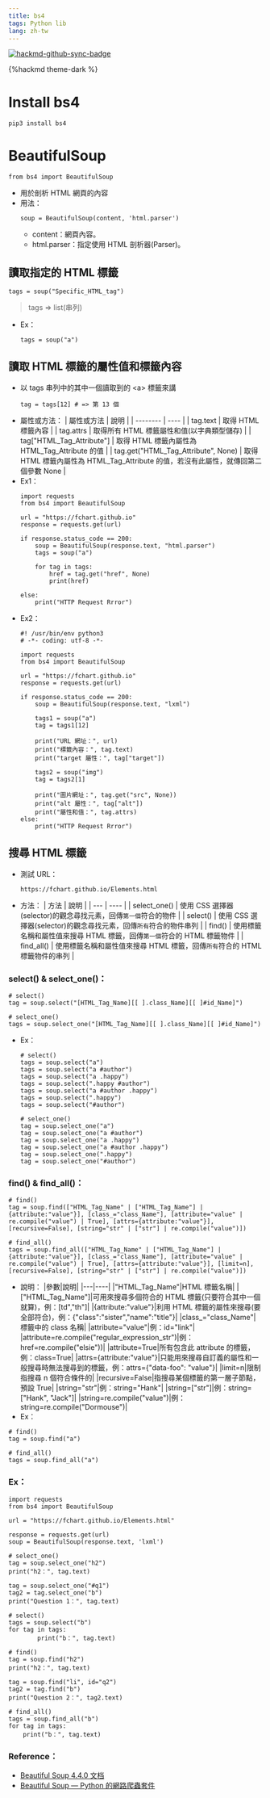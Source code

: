 ```yaml
---
title: bs4
tags: Python lib
lang: zh-tw
---
```


[![hackmd-github-sync-badge](https://hackmd.io/Xr2gbXW8Q7uCBT6PUfkGow/badge)](https://hackmd.io/Xr2gbXW8Q7uCBT6PUfkGow)

{%hackmd theme-dark %}

# Install bs4
```python=
pip3 install bs4
```

# BeautifulSoup
```python=
from bs4 import BeautifulSoup
```
- 用於剖析 HTML 網頁的內容
- 用法：
    ```python=
    soup = BeautifulSoup(content, 'html.parser')
    ```
    - content：網頁內容。
    - html.parser：指定使用 HTML 剖析器(Parser)。
## 讀取指定的 HTML 標籤
```python=
tags = soup("Specific_HTML_tag")
```
> tags => list(串列)
- Ex：
    ```python=
    tags = soup("a")
    ```
## 讀取 HTML 標籤的屬性值和標籤內容
- 以 tags 串列中的其中一個讀取到的 \<a\> 標籤來講
    ```python=
    tag = tags[12] # => 第 13 個
    ```
- 屬性或方法：
    | 屬性或方法 | 說明 |
    | -------- | ---- |
    | tag.text | 取得 HTML 標籤內容 |
    | tag.attrs | 取得所有 HTML 標籤屬性和值(以字典類型儲存) |
    | tag["HTML_Tag_Attribute"] | 取得 HTML 標籤內屬性為 HTML_Tag_Attribute 的值 |
    | tag.get("HTML_Tag_Attribute", None) | 取得 HTML 標籤內屬性為 HTML_Tag_Attribute 的值，若沒有此屬性，就傳回第二個參數 None |
- Ex1：
    ```python=
    import requests
	from bs4 import BeautifulSoup

	url = "https://fchart.github.io"
	response = requests.get(url)
	
	if response.status_code == 200:
	    soup = BeautifulSoup(response.text, "html.parser")
	    tags = soup("a")
	
	    for tag in tags:
	        href = tag.get("href", None)
	        print(href)

	else:
	    print("HTTP Request Rrror")
    ```
- Ex2：
    ```python=
    #! /usr/bin/env python3
	# -*- coding: utf-8 -*-

	import requests
	from bs4 import BeautifulSoup
	
	url = "https://fchart.github.io"
	response = requests.get(url)

	if response.status_code == 200:
	    soup = BeautifulSoup(response.text, "lxml")
	
	    tags1 = soup("a")
	    tag = tags1[12]
	
	    print("URL 網址：", url)
	    print("標籤內容：", tag.text)
	    print("target 屬性：", tag["target"])
	
	    tags2 = soup("img")
	    tag = tags2[1]
	
	    print("圖片網址：", tag.get("src", None))
	    print("alt 屬性：", tag["alt"])
	    print("屬性和值：", tag.attrs)
	else:
	    print("HTTP Request Rrror")
    ```
## 搜尋 HTML 標籤
- 測試 URL：
    ```txt=
    https://fchart.github.io/Elements.html
    ```
- 方法：
    | 方法 | 說明 |
    | --- | ---- |
    | select_one() | 使用 CSS 選擇器(selector)的觀念尋找元素，回傳`第一個`符合的物件 |
    | select() | 使用 CSS 選擇器(selector)的觀念尋找元素，回傳`所有`符合的物件串列  |
    | find() | 使用標籤名稱和屬性值來搜尋 HTML 標籤，回傳`第一個`符合的 HTML 標籤物件 |
    | find_all() | 使用標籤名稱和屬性值來搜尋 HTML 標籤，回傳`所有`符合的 HTML 標籤物件的串列 |
### select() & select_one()：
```python=
# select()
tag = soup.select("[HTML_Tag_Name][[ ].class_Name][[ ]#id_Name]")

# select_one()
tags = soup.select_one("[HTML_Tag_Name][[ ].class_Name][[ ]#id_Name]")
```
- Ex：
    ```python=
    # select()
    tags = soup.select("a")
    tags = soup.select("a #author")
    tags = soup.select("a .happy")
    tags = soup.select(".happy #author")
    tags = soup.select("a #author .happy")
    tags = soup.select(".happy")
    tags = soup.select("#author")

    # select_one()
    tag = soup.select_one("a")
    tag = soup.select_one("a #author")
    tag = soup.select_one("a .happy")
    tag = soup.select_one("a #author .happy")
    tag = soup.select_one(".happy")
    tag = soup.select_one("#author")
    ```
### find() & find_all()：
```python=
# find()
tag = soup.find(["HTML_Tag_Name" | ["HTML_Tag_Name"] | {attribute:"value"}], [class_="class_Name"], [attribute="value" | re.compile("value") | True], [attrs={attribute:"value"}], [recursive=False], [string="str" | ["str"] | re.compile("value")])
    
# find_all()
tags = soup.find_all(["HTML_Tag_Name" | ["HTML_Tag_Name"] | {attribute:"value"}], [class_="class_Name"], [attribute="value" | re.compile("value") | True], [attrs={attribute:"value"}], [limit=n], [recursive=False], [string="str" | ["str"] | re.compile("value")])
```
- 說明：
    |參數|說明|
    |---|----|
    |"HTML_Tag_Name"|HTML 標籤名稱|
    |["HTML_Tag_Name"]|可用來搜尋多個符合的 HTML 標籤(只要符合其中一個就算)，例：[td","th"]|
    |{attribute:"value"}|利用 HTML 標籤的屬性來搜尋(要全部符合)，例：{"class":"sister","name":"title"}|
    |class_="class_Name"|標籤中的 class 名稱|
    |attribute="value"|例：id="link"|
    |attribute=re.compile("regular_expression_str")|例：href=re.compile("elsie"))|
    |attribute=True|所有包含此 attribute 的標籤，例：class=True|
    |attrs={attribute:"value"}|只能用來搜尋自訂義的屬性和一般搜尋時無法搜尋到的標籤，例：attrs={"data-foo": "value"}|
    |limit=n|限制指搜尋 n 個符合條件的|
    |recursive=False|指搜尋某個標籤的第一層子節點，預設 True|
    |string="str"|例：string="Hank"|
    |string=["str"]|例：string=["Hank", "Jack"]|
    |string=re.compile("value")|例：string=re.compile("Dormouse")|
- Ex：
```python=
# find()
tag = soup.find("a")
    
# find_all()
tags = soup.find_all("a")
```
### Ex：
```python=
import requests
from bs4 import BeautifulSoup

url = "https://fchart.github.io/Elements.html"

response = requests.get(url)
soup = BeautifulSoup(response.text, 'lxml')
    
# select_one()
tag = soup.select_one("h2")
print("h2：", tag.text)

tag = soup.select_one("#q1")
tag2 = tag.select_one("b")
print("Question 1：", tag.text)
    
# select()
tags = soup.select("b")
for tag in tags:
	    print("b：", tag.text)

# find()
tag = soup.find("h2")
print("h2：", tag.text)
    
tag = soup.find("li", id="q2")
tag2 = tag.find("b")
print("Question 2：", tag2.text)

# find_all()
tags = soup.find_all("b")
for tag in tags:
    print("b：", tag.text)
```
### Reference：
- [Beautiful Soup 4.4.0 文档](https://www.crummy.com/software/BeautifulSoup/bs4/doc.zh/#find-all)
- [Beautiful Soup — Python 的網路爬蟲套件](https://medium.com/@yuhsienyeh/beautiful-soup-python-%E7%9A%84%E7%B6%B2%E8%B7%AF%E7%88%AC%E8%9F%B2%E5%A5%97%E4%BB%B6-be09be3d1a21)